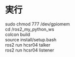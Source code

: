 # 実行

sudo chmod 777 /dev/gpiomem  
cd /ros2_my_python_ws  
colcon build  
source install/setup.bash  
ros2 run hcsr04 talker  
ros2 run hcsr04 listener

